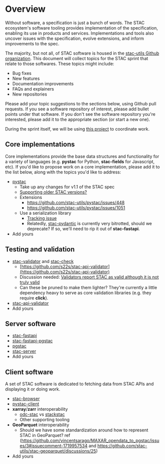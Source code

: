 # Overview

Without software, a specification is just a bunch of words.
The STAC ecosystem's software tooling provides implementation of the specification, enabling its use in products and services.
Implementations and tools also uncover issues with the specification, evolve extensions, and inform improvements to the spec.

The majority, but not all, of STAC software is housed in the [stac-utils Github organization](https://github.com/stac-utils).
This document will collect topics for the STAC sprint that relate to those softwares.
These topics might include:

- Bug fixes
- New features
- Documentation improvements
- FAQs and explainers
- New repositories

Please add your topic suggestions to the sections below, using Github pull requests.
If you see a software repository of interest, please add bullet points under that software.
If you don't see the software repository you're interested, please add it to the appropriate section (or start a new one).

During the sprint itself, we will be using [this project](https://github.com/orgs/stac-utils/projects/8/views/1) to coordinate work.

## Core implementations

Core implementations provide the base data structures and functionality for a variety of languages (e.g. **pystac** for Python, **stac-fields** for Javascript, etc).
If you'd like to propose work on a core implementation, please add it to the list below, along with the topics you'd like to address:

- [pystac](https://github.com/pystac)
  - Take up any changes for v1.1 of the STAC spec
  - [Supporting older STAC versions?](https://github.com/stac-utils/pystac/issues/441)
  - Extensions
    - <https://github.com/stac-utils/pystac/issues/448>
    - <https://github.com/stac-utils/pystac/issues/1051>
  - Use a serialization library
    - [Tracking issue](https://github.com/stac-utils/pystac/issues/1092)
    - Relatedly, [stac-pydantic](https://github.com/stac-utils/stac-pydantic) is currently very bitrotted, should we deprecate?
      If so, we'll need to rip it out of **stac-fastapi**.
- Add yours

## Testing and validation

- [stac-validator](https://github.com/stac-utils/stac-validator) and [stac-check](https://github.com/stac-utils/stac-check)
  - [https://github.com/s22s/stac-api-validator](https://github.com/s22s/stac-api-validator)
  - Discussion needed: [Validators report STAC as valid although it is not truly valid](https://github.com/radiantearth/stac-spec/discussions/1242)
  - Can these be pruned to make them lighter?
    They're currently a little dependency heavy to serve as core validation libraries (e.g. they require **click**).
- [stac-api-validator](https://github.com/stac-utils/stac-api-validator)
- Add yours

## Server software

- [stac-fastapi](https://github.com/stac-utils/stac-fastapi)
- [stac-fastapi-pgstac](https://github.com/stac-utils/stac-fastapi-pgstac)
- [pgstac](https://github.com/stac-utils/pgstac)
- [stac-server](https://github.com/stac-utils/stac-server)
- Add yours

## Client software

A set of STAC software is dedicated to fetching data from STAC APIs and displaying it or doing work.

- [stac-browser](https://github.com/radiantearth/stac-browser)
- [pystac-client](https://github.com/stac-utils/pystac-client)
- **xarray**/**zarr** interoperability
  - [odc-stac](https://github.com/opendatacube/odc-stac) vs [stackstac](https://github.com/gjoseph92/stackstac)
  - Other supporting tooling
- **GeoParquet** interoperability
  - Should we have some standardization around how to represent STAC in GeoParquet? ref (https://github.com/vincentsarago/MAXAR_opendata_to_pgstac/issues/3#issuecomment-1719957534 and https://github.com/stac-utils/stac-geoparquet/discussions/25)
- Add yours
